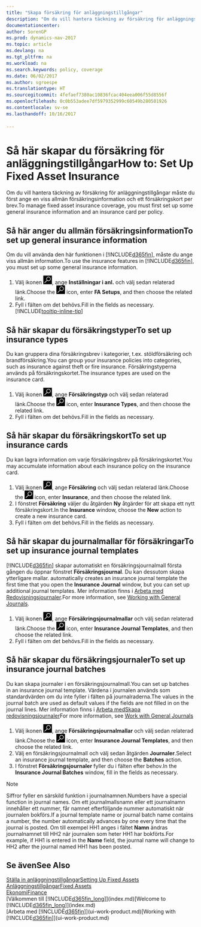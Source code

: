 ```yaml
---
title: "Skapa försäkring för anläggningstillgångar"
description: "Om du vill hantera täckning av försäkring för anläggningstillgångar måste du ange ett försäkringskort och allmän försäkringsinformation."
documentationcenter: 
author: SorenGP
ms.prod: dynamics-nav-2017
ms.topic: article
ms.devlang: na
ms.tgt_pltfrm: na
ms.workload: na
ms.search.keywords: policy, coverage
ms.date: 06/02/2017
ms.author: sgroespe
ms.translationtype: HT
ms.sourcegitcommit: 4fefaef7380ac10836fcac404eea006f55d8556f
ms.openlocfilehash: 0c0b553adee7df5979352999c60549b280501926
ms.contentlocale: sv-se
ms.lasthandoff: 10/16/2017

---
```

# <a name="how-to-set-up-fixed-asset-insurance"></a><span data-ttu-id="c0822-103">Så här skapar du försäkring för anläggningstillgångar</span><span class="sxs-lookup"><span data-stu-id="c0822-103">How to: Set Up Fixed Asset Insurance</span></span>
<span data-ttu-id="c0822-104">Om du vill hantera täckning av försäkring för anläggningstillgångar måste du först ange en viss allmän försäkringsinformation och ett försäkringskort per brev.</span><span class="sxs-lookup"><span data-stu-id="c0822-104">To manage fixed asset insurance coverage, you must first set up some general insurance information and an insurance card per policy.</span></span>

## <a name="to-set-up-general-insurance-information"></a><span data-ttu-id="c0822-105">Så här anger du allmän försäkringsinformation</span><span class="sxs-lookup"><span data-stu-id="c0822-105">To set up general insurance information</span></span>
<span data-ttu-id="c0822-106">Om du vill använda den här funktionen i [!INCLUDE[d365fin](includes/d365fin_md.md)], måste du ange viss allmän information.</span><span class="sxs-lookup"><span data-stu-id="c0822-106">To use the insurance features in [!INCLUDE[d365fin](includes/d365fin_md.md)], you must set up some general insurance information.</span></span>  

1. <span data-ttu-id="c0822-107">Välj ikonen ![Söka efter sida eller rapport](media/ui-search/search_small.png "ikonen Söka efter sida eller rapport"), ange **Inställningar i anl.** och välj sedan relaterad länk.</span><span class="sxs-lookup"><span data-stu-id="c0822-107">Choose the ![Search for Page or Report](media/ui-search/search_small.png "Search for Page or Report icon") icon, enter **FA Setups**, and then choose the related link.</span></span>  
2. <span data-ttu-id="c0822-108">Fyll i fälten om det behövs.</span><span class="sxs-lookup"><span data-stu-id="c0822-108">Fill in the fields as necessary.</span></span> [!INCLUDE[tooltip-inline-tip](includes/tooltip-inline-tip_md.md)]  

## <a name="to-set-up-insurance-types"></a><span data-ttu-id="c0822-109">Så här skapar du försäkringstyper</span><span class="sxs-lookup"><span data-stu-id="c0822-109">To set up insurance types</span></span>
<span data-ttu-id="c0822-110">Du kan gruppera dina försäkringsbrev i kategorier, t.ex. stöldförsäkring och brandförsäkring.</span><span class="sxs-lookup"><span data-stu-id="c0822-110">You can group your insurance policies into categories, such as insurance against theft or fire insurance.</span></span> <span data-ttu-id="c0822-111">Försäkringstyperna används på försäkringskortet.</span><span class="sxs-lookup"><span data-stu-id="c0822-111">The insurance types are used on the insurance card.</span></span>

1. <span data-ttu-id="c0822-112">Välj ikonen ![Söka efter sida eller rapport](media/ui-search/search_small.png "ikonen Söka efter sida eller rapport"), ange **Försäkringstyp** och välj sedan relaterad länk.</span><span class="sxs-lookup"><span data-stu-id="c0822-112">Choose the ![Search for Page or Report](media/ui-search/search_small.png "Search for Page or Report icon") icon, enter **Insurance Types**, and then choose the related link.</span></span>  
2. <span data-ttu-id="c0822-113">Fyll i fälten om det behövs.</span><span class="sxs-lookup"><span data-stu-id="c0822-113">Fill in the fields as necessary.</span></span>

## <a name="to-set-up-insurance-cards"></a><span data-ttu-id="c0822-114">Så här skapar du försäkringskort</span><span class="sxs-lookup"><span data-stu-id="c0822-114">To set up insurance cards</span></span>
<span data-ttu-id="c0822-115">Du kan lagra information om varje försäkringsbrev på försäkringskortet.</span><span class="sxs-lookup"><span data-stu-id="c0822-115">You may accumulate information about each insurance policy on the insurance card.</span></span>  

1. <span data-ttu-id="c0822-116">Välj ikonen ![Söka efter sida eller rapport](media/ui-search/search_small.png "ikonen Söka efter sida eller rapport"), ange **Försäkring** och välj sedan relaterad länk.</span><span class="sxs-lookup"><span data-stu-id="c0822-116">Choose the ![Search for Page or Report](media/ui-search/search_small.png "Search for Page or Report icon") icon, enter **Insurance**, and then choose the related link.</span></span>  
2. <span data-ttu-id="c0822-117">I fönstret **Försäkring** väljer du åtgärden **Ny** åtgärder för att skapa ett nytt försäkringskort.</span><span class="sxs-lookup"><span data-stu-id="c0822-117">In the **Insurance** window, choose the **New** action to create a  new insurance card.</span></span>  
3. <span data-ttu-id="c0822-118">Fyll i fälten om det behövs.</span><span class="sxs-lookup"><span data-stu-id="c0822-118">Fill in the fields as necessary.</span></span>

## <a name="to-set-up-insurance-journal-templates"></a><span data-ttu-id="c0822-119">Så här skapar du journalmallar för försäkringar</span><span class="sxs-lookup"><span data-stu-id="c0822-119">To set up insurance journal templates</span></span>
[!INCLUDE[d365fin](includes/d365fin_md.md)]<span data-ttu-id="c0822-120"> skapar automatiskt en försäkringsjournalmall första gången du öppnar fönstret **Försäkringsjournal**. Du kan dessutom skapa ytterligare mallar.</span><span class="sxs-lookup"><span data-stu-id="c0822-120"> automatically creates an insurance journal template the first time that you open the **Insurance Journal** window, but you can set up additional journal templates.</span></span> <span data-ttu-id="c0822-121">Mer information finns i [Arbeta med Redovisningsjournaler](ui-work-general-journals.md).</span><span class="sxs-lookup"><span data-stu-id="c0822-121">For more information, see [Working with General Journals](ui-work-general-journals.md).</span></span>  

1. <span data-ttu-id="c0822-122">Välj ikonen ![Söka efter sida eller rapport](media/ui-search/search_small.png "ikonen Söka efter sida eller rapport"), ange **Försäkringsjournalmallar** och välj sedan relaterad länk.</span><span class="sxs-lookup"><span data-stu-id="c0822-122">Choose the ![Search for Page or Report](media/ui-search/search_small.png "Search for Page or Report icon") icon, enter **Insurance Journal Templates**, and then choose the related link.</span></span>  
2. <span data-ttu-id="c0822-123">Fyll i fälten om det behövs.</span><span class="sxs-lookup"><span data-stu-id="c0822-123">Fill in the fields as necessary.</span></span>

## <a name="to-set-up-insurance-journal-batches"></a><span data-ttu-id="c0822-124">Så här skapar du försäkringsjournaler</span><span class="sxs-lookup"><span data-stu-id="c0822-124">To set up insurance journal batches</span></span>
<span data-ttu-id="c0822-125">Du kan skapa journaler i en försäkringsjournalmall.</span><span class="sxs-lookup"><span data-stu-id="c0822-125">You can set up batches in an insurance journal template.</span></span> <span data-ttu-id="c0822-126">Värdena i journalen används som standardvärden om du inte fyller i fälten på journalraderna.</span><span class="sxs-lookup"><span data-stu-id="c0822-126">The values in the journal batch are used as default values if the fields are not filled in on the journal lines.</span></span> <span data-ttu-id="c0822-127">Mer information finns i [Arbeta medSkapa redovisningsjournaler](ui-work-general-journals.md)</span><span class="sxs-lookup"><span data-stu-id="c0822-127">For more information, see [Work with General Journals](ui-work-general-journals.md)</span></span>  

1. <span data-ttu-id="c0822-128">Välj ikonen ![Söka efter sida eller rapport](media/ui-search/search_small.png "ikonen Söka efter sida eller rapport"), ange **Försäkringsjournalmallar** och välj sedan relaterad länk.</span><span class="sxs-lookup"><span data-stu-id="c0822-128">Choose the ![Search for Page or Report](media/ui-search/search_small.png "Search for Page or Report icon") icon, enter **Insurance Journal Templates**, and then choose the related link.</span></span>  
2. <span data-ttu-id="c0822-129">Välj en försäkringsjournalmall och välj sedan åtgärden **Journaler**.</span><span class="sxs-lookup"><span data-stu-id="c0822-129">Select an insurance journal template, and then choose the **Batches** action.</span></span>
3. <span data-ttu-id="c0822-130">I fönstret **Försäkringsjournaler** fyller du i fälten efter behov.</span><span class="sxs-lookup"><span data-stu-id="c0822-130">In the **Insurance Journal Batches** window, fill in the fields as necessary.</span></span>

> [!NOTE]  
>   <span data-ttu-id="c0822-131">Siffror fyller en särskild funktion i journalnamnen.</span><span class="sxs-lookup"><span data-stu-id="c0822-131">Numbers have a special function in journal names.</span></span> <span data-ttu-id="c0822-132">Om ett journalmallsnamn eller ett journalnamn innehåller ett nummer, får namnet efterföljande nummer automatiskt när journalen bokförs.</span><span class="sxs-lookup"><span data-stu-id="c0822-132">If a journal template name or journal batch name contains a number, the number automatically advances by one every time that the journal is posted.</span></span> <span data-ttu-id="c0822-133">Om till exempel HH1 anges i fältet **Namn** ändras journalnamnet till HH2 när journalen som heter HH1 har bokförts.</span><span class="sxs-lookup"><span data-stu-id="c0822-133">For example, if HH1 is entered in the **Name** field, the journal name will change to HH2 after the journal named HH1 has been posted.</span></span>

## <a name="see-also"></a><span data-ttu-id="c0822-134">Se även</span><span class="sxs-lookup"><span data-stu-id="c0822-134">See Also</span></span>
[<span data-ttu-id="c0822-135">Ställa in anläggningstillgångar</span><span class="sxs-lookup"><span data-stu-id="c0822-135">Setting Up Fixed Assets</span></span>](fa-setup.md)  
[<span data-ttu-id="c0822-136">Anläggningstillgångar</span><span class="sxs-lookup"><span data-stu-id="c0822-136">Fixed Assets</span></span>](fa-manage.md)  
[<span data-ttu-id="c0822-137">Ekonomi</span><span class="sxs-lookup"><span data-stu-id="c0822-137">Finance</span></span>](finance.md)  
<span data-ttu-id="c0822-138">[Välkommen till [!INCLUDE[d365fin_long](includes/d365fin_long_md.md)]](index.md)</span><span class="sxs-lookup"><span data-stu-id="c0822-138">[Welcome to [!INCLUDE[d365fin_long](includes/d365fin_long_md.md)]](index.md)</span></span>  
<span data-ttu-id="c0822-139">[Arbeta med [!INCLUDE[d365fin](includes/d365fin_md.md)]](ui-work-product.md)</span><span class="sxs-lookup"><span data-stu-id="c0822-139">[Working with [!INCLUDE[d365fin](includes/d365fin_md.md)]](ui-work-product.md)</span></span>

